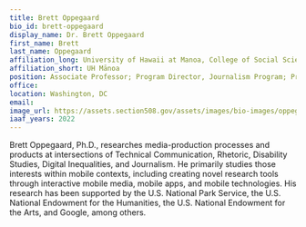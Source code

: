 ```yaml
---
title: Brett Oppegaard
bio_id: brett-oppegaard
display_name: Dr. Brett Oppegaard
first_name: Brett
last_name: Oppegaard
affiliation_long: University of Hawaii at Manoa, College of Social Science, School of Communication and Information
affiliation_short: UH Mānoa
position: Associate Professor; Program Director, Journalism Program; Principal Investigator, The UniDescription Project
office: 
location: Washington, DC
email: 
image_url: https://assets.section508.gov/assets/images/bio-images/oppegaard-brett.png
iaaf_years: 2022
---
```

Brett Oppegaard, Ph.D., researches media-production processes and products at intersections of Technical Communication, Rhetoric, Disability Studies, Digital Inequalities, and Journalism. He primarily studies those interests within mobile contexts, including creating novel research tools through interactive mobile media, mobile apps, and mobile technologies. His research has been supported by the U.S. National Park Service, the U.S. National Endowment for the Humanities, the U.S. National Endowment for the Arts, and Google, among others.